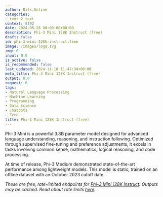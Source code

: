 ```yaml
---
author: Rifx.Online
categories:
- text 2 text
context: 8192
date: 2024-05-26 00:00:00+00:00
description: Phi-3 Mini 128K Instruct (free)
draft: false
id: phi-3-mini-128k-instruct:free
image: /images/logo.svg
img: 0
input: 0.0
is_active: false
is_recommended: false
last_updated: 2024-11-18 11:47:34+00:00
meta_title: Phi-3 Mini 128K Instruct (free)
output: 0.0
request: 0
tags:
- Natural Language Processing
- Machine Learning
- Programming
- Data Science
- Chatbots
- Free
title: Phi-3 Mini 128K Instruct (free)
---
```







Phi-3 Mini is a powerful 3.8B parameter model designed for advanced language understanding, reasoning, and instruction following. Optimized through supervised fine-tuning and preference adjustments, it excels in tasks involving common sense, mathematics, logical reasoning, and code processing.

At time of release, Phi-3 Medium demonstrated state-of-the-art performance among lightweight models. This model is static, trained on an offline dataset with an October 2023 cutoff date.

_These are free, rate-limited endpoints for [Phi-3 Mini 128K Instruct](/microsoft/phi-3-mini-128k-instruct). Outputs may be cached. Read about rate limits [here](/docs/limits)._


